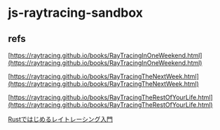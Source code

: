 # js-raytracing-sandbox

## refs

[https://raytracing.github.io/books/RayTracingInOneWeekend.html](https://raytracing.github.io/books/RayTracingInOneWeekend.html)

[https://raytracing.github.io/books/RayTracingTheNextWeek.html](https://raytracing.github.io/books/RayTracingTheNextWeek.html)

[https://raytracing.github.io/books/RayTracingTheRestOfYourLife.html](https://raytracing.github.io/books/RayTracingTheRestOfYourLife.html)

[Rustではじめるレイトレーシング入門](https://github.com/mebiusbox/docs/blob/master/Rust%E3%81%A7%E3%81%AF%E3%81%98%E3%82%81%E3%82%8B%E3%83%AC%E3%82%A4%E3%83%88%E3%83%AC%E3%83%BC%E3%82%B7%E3%83%B3%E3%82%B0%E5%85%A5%E9%96%80.pdf)